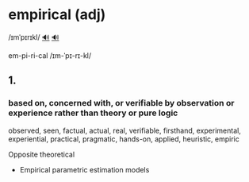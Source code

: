 # empirical (adj)

/ɪmˈpɪrɪkl/ [🔊](https://www.oxfordlearnersdictionaries.com/media/english/uk_pron/e/emp/empir/empirical__gb_1.mp3) [🔊](https://www.oxfordlearnersdictionaries.com/media/english/us_pron/e/emp/empir/empirical__us_1.mp3)

em-pi-ri-cal /ɪm-ˈpɪ-rɪ-kl/

## 1.

### based on, concerned with, or verifiable by observation or experience rather than theory or pure logic

observed, seen, factual, actual, real, verifiable, firsthand, experimental, experiential, practical, pragmatic, hands-on, applied, heuristic, empiric

Opposite theoretical

- Empirical parametric estimation models
